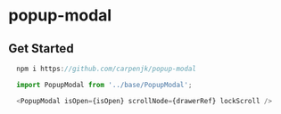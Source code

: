 # popup-modal

## Get Started
```js
  npm i https://github.com/carpenjk/popup-modal
```

```js
  import PopupModal from '../base/PopupModal';

  <PopupModal isOpen={isOpen} scrollNode={drawerRef} lockScroll />
```